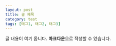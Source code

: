 ```yaml
---
layout: post
title: 글 제목
category: test
tags: [태그1, 태그2, 태그3]
---
```

글 내용이 여기 옵니다.
**마크다운**으로 작성할 수 있습니다.
